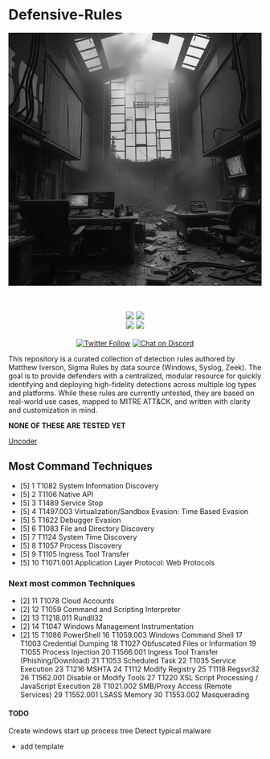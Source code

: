 # Defensive-Rules

<p align="center">
  <img src="https://github.com/Infinit3i/Defensive-Rules/blob/4b512a47b36fd47ab62d20a30582fd2f5c090aef/Assets/Images/detections_cover_image.jpeg?raw=true" alt="Detections Cover" />
</p>

<p align="center">
  <br><br>
    <a title="Hits" target="_blank" href="https://github.com/infinit3i/Defensive-Rules"><img src="https://hits.b3log.org/infinit3i/Defensive-Rules.svg"></a>
    <a title="GitHub Pull Requests" target="_blank" href="https://github.com/infinit3i/Defensive-Rules/pulls"><img src="https://img.shields.io/github/issues-pr-closed/infinit3i/Defensive-Rules.svg?style=flat-square&color=FF9966"></a>
  <br>
    <a title="GitHub Commits" target="_blank" href="https://github.com/infinit3i/Defensive-Rules/commits/master"><img src="https://img.shields.io/github/commit-activity/m/infinit3i/Defensive-Rules.svg?style=flat-square"></a>
    <a title="Last Commit" target="_blank" href="https://github.com/infinit3i/Defensive-Rules/commits/master"><img src="https://img.shields.io/github/last-commit/infinit3i/Defensive-Rules.svg?style=flat-square&color=FF9900"></a>
  <br><br>
    <a title="Twitter" target="_blank" href="https://x.com/infinit3i"><img alt="Twitter Follow" src="https://img.shields.io/twitter/follow/b3logos?label=Follow&style=social"></a>
    <a title="Discord" target="_blank" href="https://discord.gg/rzSTrk39yE"><img alt="Chat on Discord" src="https://img.shields.io/discord/805844406920806440?label=Discord&logo=Discord&style=social"></a>
</p>


This repository is a curated collection of detection rules authored by Matthew Iverson, Sigma Rules by data source (Windows, Syslog, Zeek). The goal is to provide defenders with a centralized, modular resource for quickly identifying and deploying high-fidelity detections across multiple log types and platforms. While these rules are currently untested, they are based on real-world use cases, mapped to MITRE ATT&CK, and written with clarity and customization in mind.

**NONE OF THESE ARE TESTED YET**

[Uncoder](https://uncoder.io/)


## Most Command Techniques
- [5] 1	T1082	System Information Discovery
- [5] 2	T1106	Native API
- [5] 3	T1489	Service Stop
- [5] 4	T1497.003	Virtualization/Sandbox Evasion: Time Based Evasion
- [5] 5	T1622	Debugger Evasion
- [5] 6	T1083	File and Directory Discovery
- [5] 7	T1124	System Time Discovery
- [5] 8	T1057	Process Discovery
- [5] 9	T1105	Ingress Tool Transfer
- [5] 10	T1071.001	Application Layer Protocol: Web Protocols

### Next most common Techniques
- [2] 11	T1078	Cloud Accounts
- [2] 12	T1059	Command and Scripting Interpreter
- [2] 13	T1218.011	Rundll32
- [2] 14	T1047	Windows Management Instrumentation
- [2] 15	T1086	PowerShell
16	T1059.003	Windows Command Shell
17	T1003	Credential Dumping
18	T1027	Obfuscated Files or Information
19	T1055	Process Injection
20	T1566.001	Ingress Tool Transfer (Phishing/Download)
21	T1053	Scheduled Task
22	T1035	Service Execution
23	T1216	MSHTA
24	T1112	Modify Registry
25	T1118	Regsvr32
26	T1562.001	Disable or Modify Tools
27	T1220	XSL Script Processing / JavaScript Execution
28	T1021.002	SMB/Proxy Access (Remote Services)
29	T1552.001	LSASS Memory
30	T1553.002	Masquerading









#### TODO




Create windows start up process tree
Detect typical malware
- add template
